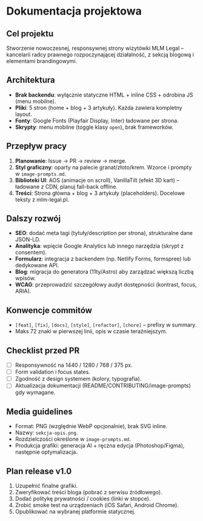 # Dokumentacja projektowa

## Cel projektu

Stworzenie nowoczesnej, responsywnej strony wizytówki MLM Legal – kancelarii radcy prawnego rozpoczynającej działalność, z sekcją blogową i elementami brandingowymi.

## Architektura

- **Brak backendu**: wyłącznie statyczne HTML + inline CSS + odrobina JS (menu mobilne).
- **Pliki**: 5 stron (home + blog + 3 artykuły). Każda zawiera kompletny layout.
- **Fonty**: Google Fonts (Playfair Display, Inter) ładowane per strona.
- **Skrypty**: menu mobilne (toggle klasy `open`), brak frameworków.

## Przepływ pracy

1. **Planowanie**: Issue → PR → review → merge.
2. **Styl graficzny**: oparty na palecie granat/złoto/krem. Wzorce i prompty w `image-prompts.md`.
3. **Biblioteki UI**: AOS (animacje on scroll), VanillaTilt (efekt 3D kart) – ładowane z CDN, planuj fall-back offline.
4. **Treści**: Strona główna + blog + 3 artykuły (placeholders). Docelowe teksty z mlm-legal.pl.

## Dalszy rozwój

- **SEO**: dodać meta tagi (tytuły/description per strona), strukturalne dane JSON-LD.
- **Analityka**: wpięcie Google Analytics lub innego narzędzia (skrypt z consentem).
- **Formularz**: integracja z backendem (np. Netlify Forms, formspree) lub dedykowane API.
- **Blog**: migracja do generatora (11ty/Astro) aby zarządzać większą liczbą wpisów.
- **WCAG**: przeprowadzić szczegółowy audyt dostępności (kontrast, focus, ARIA).

## Konwencje commitów

- `[feat]`, `[fix]`, `[docs]`, `[style]`, `[refactor]`, `[chore]` – prefixy w summary.
- Maks 72 znaki w pierwszej linii, opis w czasie teraźniejszym.

## Checklist przed PR

- [ ] Responsywność na 1440 / 1280 / 768 / 375 px.
- [ ] Form validation i focus states.
- [ ] Zgodność z design systemem (kolory, typografia).
- [ ] Aktualizacja dokumentacji (README/CONTRIBUTING/image-prompts) gdy wymagane.

## Media guidelines

- Format: PNG (względnie WebP opcjonalnie), brak SVG inline.
- Nazwy: `sekcja-opis.png`.
- Rozdzielczości określone w `image-prompts.md`.
- Produkcja grafiki: generacja AI + ręczna edycja (Photoshop/Figma), następnie optymalizacja.

## Plan release v1.0

1. Uzupełnić finalne grafiki.
2. Zweryfikować treści bloga (pobrać z serwisu źródłowego).
3. Dodać politykę prywatności / cookies (linki w stopce).
4. Zrobić smoke test na urządzeniach (iOS Safari, Android Chrome).
5. Opublikować na wybranej platformie statycznej.
